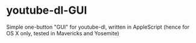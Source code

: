 youtube-dl-GUI
==============

Simple one-button "GUI" for youtube-dl, written in AppleScript (hence for OS X only, tested in Mavericks and Yosemite)
